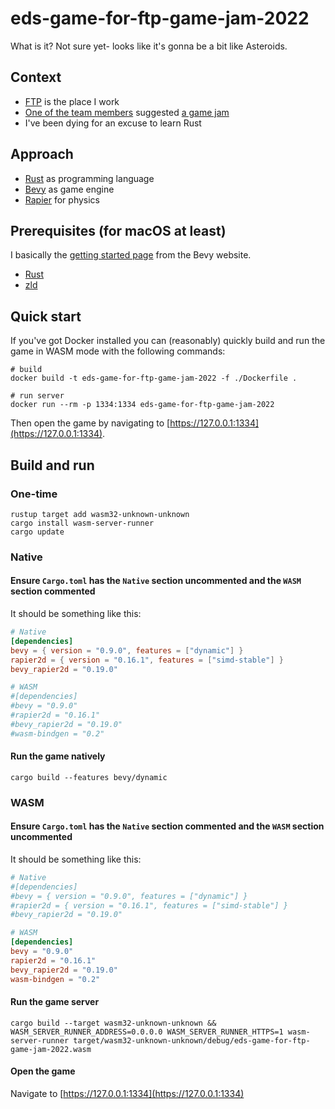 # eds-game-for-ftp-game-jam-2022

What is it? Not sure yet- looks like it's gonna be a bit like Asteroids.

## Context

- [FTP](https://www.ftpsolutions.com.au/) is the place I work
- [One of the team members](https://github.com/shane-smt) suggested [a game jam](https://itch.io/jam/ftp-gamejam)
- I've been dying for an excuse to learn Rust

## Approach

- [Rust](https://www.rust-lang.org/) as programming language
- [Bevy](https://bevyengine.org/) as game engine
- [Rapier](https://rapier.rs/) for physics

## Prerequisites (for macOS at least)

I basically the [getting started page](https://bevyengine.org/learn/book/getting-started/setup/) from the Bevy website.

- [Rust](https://www.rust-lang.org/)
- [zld](https://github.com/michaeleisel/zld)

## Quick start

If you've got Docker installed you can (reasonably) quickly build and run the game in WASM mode with the following commands:

```shell
# build
docker build -t eds-game-for-ftp-game-jam-2022 -f ./Dockerfile .

# run server
docker run --rm -p 1334:1334 eds-game-for-ftp-game-jam-2022
```

Then open the game by navigating to [https://127.0.0.1:1334](https://127.0.0.1:1334).

## Build and run

### One-time

```shell
rustup target add wasm32-unknown-unknown
cargo install wasm-server-runner
cargo update
```

### Native

#### Ensure `Cargo.toml` has the `Native` section uncommented and the `WASM` section commented

It should be something like this:

```toml
# Native
[dependencies]
bevy = { version = "0.9.0", features = ["dynamic"] }
rapier2d = { version = "0.16.1", features = ["simd-stable"] }
bevy_rapier2d = "0.19.0"

# WASM
#[dependencies]
#bevy = "0.9.0"
#rapier2d = "0.16.1"
#bevy_rapier2d = "0.19.0"
#wasm-bindgen = "0.2"
```

#### Run the game natively

```shell
cargo build --features bevy/dynamic
```

### WASM

#### Ensure `Cargo.toml` has the `Native` section commented and the `WASM` section uncommented

It should be something like this:

```toml
# Native
#[dependencies]
#bevy = { version = "0.9.0", features = ["dynamic"] }
#rapier2d = { version = "0.16.1", features = ["simd-stable"] }
#bevy_rapier2d = "0.19.0"

# WASM
[dependencies]
bevy = "0.9.0"
rapier2d = "0.16.1"
bevy_rapier2d = "0.19.0"
wasm-bindgen = "0.2"
```

#### Run the game server

```shell
cargo build --target wasm32-unknown-unknown && WASM_SERVER_RUNNER_ADDRESS=0.0.0.0 WASM_SERVER_RUNNER_HTTPS=1 wasm-server-runner target/wasm32-unknown-unknown/debug/eds-game-for-ftp-game-jam-2022.wasm
```

#### Open the game

Navigate to [https://127.0.0.1:1334](https://127.0.0.1:1334)
